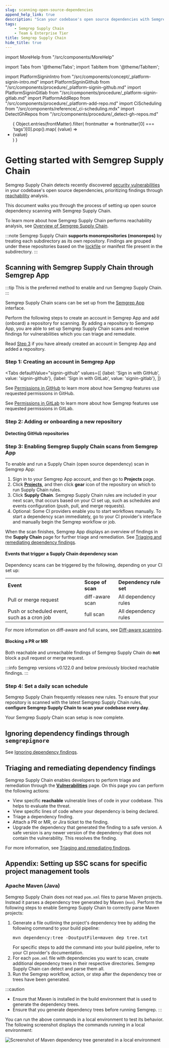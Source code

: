 ```yaml
---
slug: scanning-open-source-dependencies
append_help_link: true
description: "Scan your codebase's open source dependencies with Semgrep Supply Chain's high-signal rules that determine a vulnerability's reachability."
tags:
    - Semgrep Supply Chain
    - Team & Enterprise Tier
title: Semgrep Supply Chain
hide_title: true
---
```


import MoreHelp from "/src/components/MoreHelp"

import Tabs from '@theme/Tabs';
import TabItem from '@theme/TabItem';

import PlatformSigninIntro from "/src/components/concept/_platform-signin-intro.md"
import PlatformSigninGithub from "/src/components/procedure/_platform-signin-github.md"
import PlatformSigninGitlab from "/src/components/procedure/_platform-signin-gitlab.md"
import PlatformAddRepo from "/src/components/procedure/_platform-add-repo.md"
import CiScheduling from "/src/components/reference/_ci-scheduling.mdx"
import DetectGhRepos from "/src/components/procedure/_detect-gh-repos.md"

<ul id="tag__badge-list">
{
Object.entries(frontMatter).filter(
    frontmatter => frontmatter[0] === 'tags')[0].pop().map(
    (value) => <li class='tag__badge-item'>{value}</li> )
}
</ul>

# Getting started with Semgrep Supply Chain

Semgrep Supply Chain detects recently discovered [security vulnerabilities](https://nvd.nist.gov/vuln/full-listing) in your codebase's open source dependencies, prioritizing findings through [reachability](/semgrep-sc/sc-glossary#reachability) analysis. 

This document walks you through the process of setting up open source dependency scanning with Semgrep Supply Chain.

To learn more about how Semgrep Supply Chain performs reachability analysis, see [Overview of Semgrep Supply Chain](/semgrep-sc/semgrep-supply-chain-overview).

:::note
Semgrep Supply Chain **supports monorepositories (monorepos)** by treating each subdirectory as its own repository. Findings are grouped under these repositories based on the [lockfile](/semgrep-sc/sc-glossary/#lockfile) or manifest file present in the subdirectory.
:::

## Scanning with Semgrep Supply Chain through Semgrep App

:::tip
This is the preferred method to enable and run Semgrep Supply Chain.
:::

Semgrep Supply Chain scans can be set up from the [Semgrep App](https://semgrep.dev/login) interface.

Perform the following steps to create an account in Semgrep App and add (onboard) a repository for scanning. By adding a repository to Semgrep App, you are able to set up Semgrep Supply Chain scans and receive findings for vulnerabilities which you can triage and remediate.

Read [Step 3](#step-3-enabling-semgrep-supply-chain-scans-from-semgrep-app) if you have already created an account in Semgrep App and added a repository.

### Step 1: Creating an account in Semgrep App

<PlatformSigninIntro />

<Tabs
    defaultValue="signin-github"
    values={[
    {label: 'Sign in with GitHub', value: 'signin-github'},
    {label: 'Sign in with GitLab', value: 'signin-gitlab'},
    ]}
>

<TabItem value='signin-github'>

<PlatformSigninGithub />

See [Permissions in GitHub](/semgrep-app/getting-started-with-semgrep-app/#permissions-for-github) to learn more about how Semgrep features use requested permissions in GitHub.

</TabItem>

<TabItem value='signin-gitlab'>

<PlatformSigninGitlab />

See [Permissions in GitLab](/semgrep-app/getting-started-with-semgrep-app/#permissions-for-gitlab) to learn more about how Semgrep features use requested permissions in GitLab.

</TabItem>

</Tabs>

### Step 2: Adding or onboarding a new repository

<PlatformAddRepo />

#### Detecting GitHub repositories

<DetectGhRepos />

### Step 3: Enabling Semgrep Supply Chain scans from Semgrep App

To enable and run a Supply Chain (open source dependency) scan in Semgrep App:

1. Sign in to your Semgrep App account, and then go to **Projects** page.
2. Click **[Projects](https://semgrep.dev/orgs/-/projects)**, and then click <i class="fa-solid fa-gear"></i> **gear** icon of the repository on which to run Supply Chain rules.
3. Click <i class="fa-solid fa-toggle-large-on"></i> **Supply Chain**. Semgrep Supply Chain rules are included in your next scan, that occurs based on your CI set up, such as schedules and events configuration (push, pull, and merge requests).
4. Optional: Some CI providers enable you to start workflows manually. To start a dependency scan immediately, go to your CI provider's interface and manually begin the Semgrep workflow or job.

When the scan finishes, Semgrep App displays an overview of findings in the **Supply Chain** page for further triage and remediation. See [Triaging and remediating dependency findings](/semgrep-sc/triaging-and-remediating-vulnerabilities).

#### Events that trigger a Supply Chain dependency scan

Dependency scans can be triggered by the following, depending on your CI set up:

<table>
  <tr>
   <td><strong>Event</strong>
   </td>
   <td><strong>Scope of scan</strong>
   </td>
   <td><strong>Dependency rule set</strong>
   </td>
  </tr>
  <tr>
   <td>Pull or merge request
   </td>
   <td>diff-aware scan
   </td>
   <td>All dependency rules
   </td>
  </tr>
  <tr>
   <td>Push or scheduled event, such as a cron job
   </td>
   <td>full scan
   </td>
   <td>All dependency rules
   </td>
  </tr>
</table>

For more information on diff-aware and full scans, see [Diff-aware scanning](/docs/semgrep-ci/running-semgrep-ci-with-semgrep-app/#diff-aware-scanning).

#### Blocking a PR or MR

Both reachable and unreachable findings of Semgrep Supply Chain do **not** block a pull request or merge request.

:::info
Semgrep versions v0.122.0 and below previously blocked reachable findings.
:::

### Step 4: Set a daily scan schedule

Semgrep Supply Chain frequently releases new rules. To ensure that your repository is scanned with the latest Semgrep Supply Chain rules, **configure Semgrep Supply Chain to scan your codebase every day**. 

<CiScheduling />

Your Semgrep Supply Chain scan setup is now complete.

## Ignoring dependency findings through `semgrepignore`

See [Ignoring dependency findings](/docs/semgrep-sc/ignoring-lockfiles-dependencies).

## Triaging and remediating dependency findings

Semgrep Supply Chain enables developers to perform triage and remediation through the **[Vulnerabilities](https://semgrep.dev/orgs/-/supply-chain/vulnerabilities)** page. On this page you can perform the following actions:

* View specific **reachable** vulnerable lines of code in your codebase. This helps to evaluate the threat.
* View specific lines of code where your dependency is being declared.
* Triage a dependency finding.
* Attach a PR or MR, or Jira ticket to the finding.
* Upgrade the dependency that generated the finding to a safe version. A safe version is any newer version of the dependency that does not contain the vulnerability. This resolves the finding.

For more information, see [Triaging and remediating findings](/docs/semgrep-sc/triaging-and-remediating-vulnerabilities).

## Appendix: Setting up SSC scans for specific project management tools

### Apache Maven (Java)

Semgrep Supply Chain does not read `pom.xml` files to parse Maven projects. Instead it parses a dependency tree generated by Maven (`mvn`). Perform the following steps to enable Semgrep Supply Chain to correctly parse Maven projects:

<ol>
    <li>Generate a file outlining the project's dependency tree by adding the following command to your build pipeline:<br />
    <pre class="language-bash">mvn dependency:tree -DoutputFile=maven_dep_tree.txt</pre>
    For specific steps to add the command into your build pipeline, refer to your CI provider's documentation.</li>
    <li>For each <code>pom.xml</code> file with dependencies you want to scan, create additional dependency trees in their respective directories. Semgrep Supply Chain can detect and parse them all.</li>
    <li>Run the Semgrep workflow, action, or step after the dependency tree or trees have been generated.</li>
</ol>

:::caution
* Ensure that Maven is installed in the build environment that is used to generate the dependency trees.
* Ensure that you generate dependency trees before running Semgrep.
:::

You can run the above commands in a local environment to test its behavior. The following screenshot displays the commands running in a local environment:


![Screenshot of Maven dependency tree generated in a local environment](/img/ssc-maven-local.png)

<MoreHelp />

